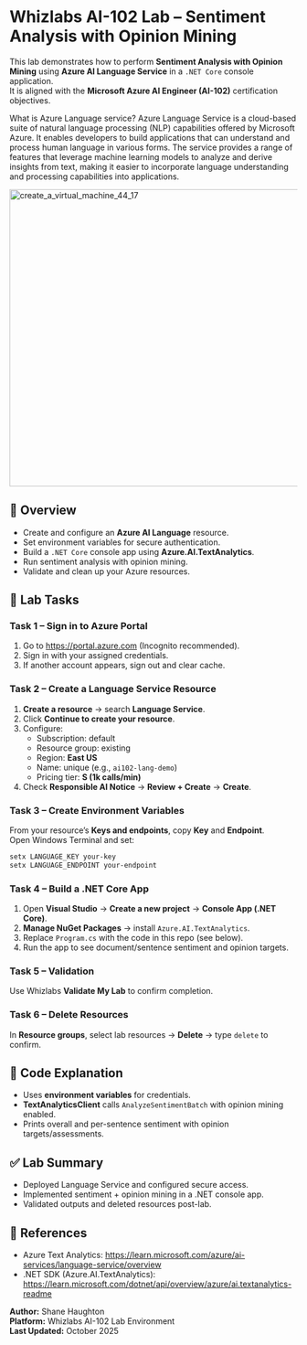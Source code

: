 # Whizlabs AI-102 Lab – Sentiment Analysis with Opinion Mining

This lab demonstrates how to perform **Sentiment Analysis with Opinion Mining** using **Azure AI Language Service** in a `.NET Core` console application.  
It is aligned with the **Microsoft Azure AI Engineer (AI-102)** certification objectives.

What is Azure Language service? 
Azure Language Service is a cloud-based suite of natural language processing (NLP) capabilities offered by Microsoft Azure. 
It enables developers to build applications that can understand and process human language in various forms.
The service provides a range of features that leverage machine learning models to analyze and derive insights from text, making it easier to incorporate language understanding and processing capabilities into applications. 

<img width="1088" height="520" alt="create_a_virtual_machine_44_17" src="https://github.com/user-attachments/assets/77622008-0cad-40ac-aba3-611f54741368" />

## 🧠 Overview
- Create and configure an **Azure AI Language** resource.
- Set environment variables for secure authentication.
- Build a `.NET Core` console app using **Azure.AI.TextAnalytics**.
- Run sentiment analysis with opinion mining.
- Validate and clean up your Azure resources.

## 🧩 Lab Tasks

### Task 1 – Sign in to Azure Portal
1. Go to https://portal.azure.com (Incognito recommended).  
2. Sign in with your assigned credentials.  
3. If another account appears, sign out and clear cache.

### Task 2 – Create a Language Service Resource
1. **Create a resource** → search **Language Service**.  
2. Click **Continue to create your resource**.  
3. Configure:
   - Subscription: default
   - Resource group: existing
   - Region: **East US**
   - Name: unique (e.g., `ai102-lang-demo`)
   - Pricing tier: **S (1k calls/min)**
4. Check **Responsible AI Notice** → **Review + Create** → **Create**.

### Task 3 – Create Environment Variables
From your resource’s **Keys and endpoints**, copy **Key** and **Endpoint**.  
Open Windows Terminal and set:
```powershell
setx LANGUAGE_KEY your-key
setx LANGUAGE_ENDPOINT your-endpoint
```

### Task 4 – Build a .NET Core App
1. Open **Visual Studio** → **Create a new project** → **Console App (.NET Core)**.  
2. **Manage NuGet Packages** → install `Azure.AI.TextAnalytics`.  
3. Replace `Program.cs` with the code in this repo (see below).  
4. Run the app to see document/sentence sentiment and opinion targets.

### Task 5 – Validation
Use Whizlabs **Validate My Lab** to confirm completion.

### Task 6 – Delete Resources
In **Resource groups**, select lab resources → **Delete** → type `delete` to confirm.

## 🧩 Code Explanation
- Uses **environment variables** for credentials.
- **TextAnalyticsClient** calls `AnalyzeSentimentBatch` with opinion mining enabled.
- Prints overall and per-sentence sentiment with opinion targets/assessments.

## ✅ Lab Summary
- Deployed Language Service and configured secure access.
- Implemented sentiment + opinion mining in a .NET console app.
- Validated outputs and deleted resources post-lab.

## 🧾 References
- Azure Text Analytics: https://learn.microsoft.com/azure/ai-services/language-service/overview
- .NET SDK (Azure.AI.TextAnalytics): https://learn.microsoft.com/dotnet/api/overview/azure/ai.textanalytics-readme

**Author:** Shane Haughton  
**Platform:** Whizlabs AI-102 Lab Environment  
**Last Updated:** October 2025
